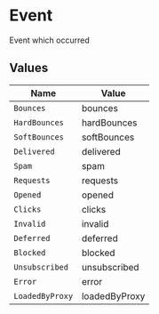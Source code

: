 # Event

Event which occurred


## Values

| Name            | Value           |
| --------------- | --------------- |
| `Bounces`       | bounces         |
| `HardBounces`   | hardBounces     |
| `SoftBounces`   | softBounces     |
| `Delivered`     | delivered       |
| `Spam`          | spam            |
| `Requests`      | requests        |
| `Opened`        | opened          |
| `Clicks`        | clicks          |
| `Invalid`       | invalid         |
| `Deferred`      | deferred        |
| `Blocked`       | blocked         |
| `Unsubscribed`  | unsubscribed    |
| `Error`         | error           |
| `LoadedByProxy` | loadedByProxy   |